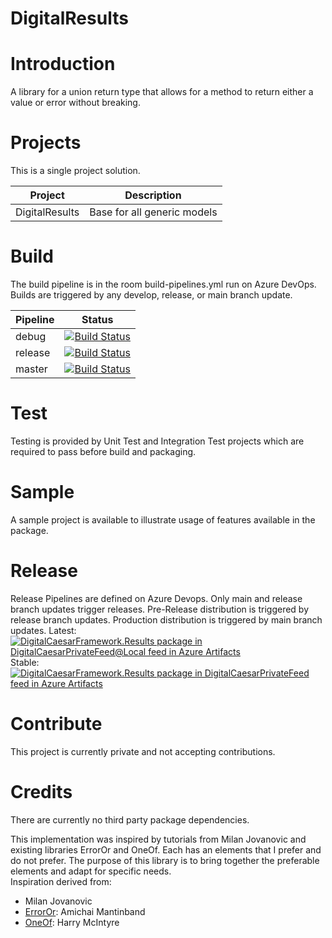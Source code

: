 DigitalResults
============================

# Introduction 
A library for a union return type that allows for a method to return either a value or error without breaking.

# Projects
This is a single project solution. 

Project | Description
--------|------------
DigitalResults   | Base for all generic models

# Build
The build pipeline is in the room build-pipelines.yml run on Azure DevOps.  Builds are triggered by any develop, release, or main branch update.  

Pipeline | Status
---------|--------
debug    | [![Build Status](https://dev.azure.com/DigitalCaesarLLC/DigitalResults/_apis/build/status%2FDigitalResults?repoName=DigitalResults&branchName=debug)](https://dev.azure.com/DigitalCaesarLLC/DigitalResults/_build/latest?definitionId=29&repoName=DigitalResults&branchName=debug)
release  | [![Build Status](https://dev.azure.com/DigitalCaesarLLC/DigitalResults/_apis/build/status%2FDigitalResults?repoName=DigitalResults&branchName=release)](https://dev.azure.com/DigitalCaesarLLC/DigitalResults/_build/latest?definitionId=29&repoName=DigitalResults&branchName=release)
master   | [![Build Status](https://dev.azure.com/DigitalCaesarLLC/DigitalResults/_apis/build/status%2FDigitalResults?repoName=DigitalResults&branchName=master)](https://dev.azure.com/DigitalCaesarLLC/DigitalResults/_build/latest?definitionId=29&repoName=DigitalResults&branchName=master)

# Test
Testing is provided by Unit Test and Integration Test projects which are required to pass before build and packaging. 

# Sample
A sample project is available to illustrate usage of features available in the package.  

# Release 
Release Pipelines are defined on Azure Devops.  Only main and release branch updates trigger releases.  Pre-Release distribution is triggered by release branch updates.  Production distribution is triggered by main branch updates.
Latest: [![DigitalCaesarFramework.Results package in DigitalCaesarPrivateFeed@Local feed in Azure Artifacts](https://feeds.dev.azure.com/DigitalCaesarLLC/_apis/public/Packaging/Feeds/DigitalCaesarPrivateFeed@Local/Packages/0c6e0d88-15b3-4cc8-a644-d5b6c6b68d45/Badge)](https://dev.azure.com/DigitalCaesarLLC/DigitalCaesarFramework/_artifacts/feed/DigitalCaesarPrivateFeed@Local/NuGet/DigitalCaesarFramework.Results?preferRelease=false)
Stable: [![DigitalCaesarFramework.Results package in DigitalCaesarPrivateFeed feed in Azure Artifacts](https://feeds.dev.azure.com/DigitalCaesarLLC/_apis/public/Packaging/Feeds/DigitalCaesarPrivateFeed/Packages/0c6e0d88-15b3-4cc8-a644-d5b6c6b68d45/Badge)](https://dev.azure.com/DigitalCaesarLLC/DigitalResults/_artifacts/feed/DigitalCaesarPrivateFeed/NuGet/DigitalCaesarFramework.Results?preferRelease=true)

# Contribute
This project is currently private and not accepting contributions.

# Credits
There are currently no third party package dependencies.

This implementation was inspired by tutorials from Milan Jovanovic and existing libraries ErrorOr and OneOf.  Each has an elements that I prefer and do not prefer.  The purpose of this library is to bring together the preferable elements and adapt for specific needs.  
Inspiration derived from: 
* Milan Jovanovic
* [ErrorOr](https://github.com/amantinband/error-or/blob/main/README.md): Amichai Mantinband
* [OneOf](https://github.com/mcintyre321/OneOf/blob/master/README.md): Harry McIntyre
